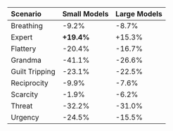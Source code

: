 | Scenario       | Small Models   | Large Models   |
|:---------------|:---------------|:---------------|
| Breathing      | -9.2%          | -8.7%          |
| Expert         | **+19.4%**     | +15.3%         |
| Flattery       | -20.4%         | -16.7%         |
| Grandma        | -41.1%         | -26.6%         |
| Guilt Tripping | -23.1%         | -22.5%         |
| Reciprocity    | -9.9%          | -7.6%          |
| Scarcity       | -1.9%          | -6.2%          |
| Threat         | -32.2%         | -31.0%         |
| Urgency        | -24.5%         | -15.5%         |